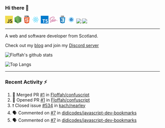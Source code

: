 ### Hi there 👋

<img src="https://raw.githubusercontent.com/github/explore/80688e429a7d4ef2fca1e82350fe8e3517d3494d/topics/javascript/javascript.png" height="25"/>  <img src="https://raw.githubusercontent.com/github/explore/80688e429a7d4ef2fca1e82350fe8e3517d3494d/topics/nodejs/nodejs.png" height="25"/>  <img src="https://raw.githubusercontent.com/github/explore/80688e429a7d4ef2fca1e82350fe8e3517d3494d/topics/html/html.png" height="25"/>  <img src="https://raw.githubusercontent.com/github/explore/80688e429a7d4ef2fca1e82350fe8e3517d3494d/topics/react/react.png" height="25"/>  <img src="https://raw.githubusercontent.com/github/explore/80688e429a7d4ef2fca1e82350fe8e3517d3494d/topics/typescript/typescript.png" height="25"/>  <img src="https://raw.githubusercontent.com/github/explore/80688e429a7d4ef2fca1e82350fe8e3517d3494d/topics/sass/sass.png" height="25"/>  <img src="https://raw.githubusercontent.com/github/explore/80688e429a7d4ef2fca1e82350fe8e3517d3494d/topics/css/css.png" height="25"/>  <img src="https://raw.githubusercontent.com/github/explore/80688e429a7d4ef2fca1e82350fe8e3517d3494d/topics/webpack/webpack.png" height="25"/>  <img src="https://avatars0.githubusercontent.com/u/20165699?s=200&v=4" height="25"/>  <img src="https://avatars1.githubusercontent.com/u/12101536?s=200&v=4" height="25"/>

---

A web and software developer from Scotland.

Check out my [blog](https://blog.floffah.dev) and join my [Discord server](https://discord.gg/bc8Y2y9)

![Floffah's github stats](https://github-readme-stats.vercel.app/api?username=floffah&count_private=true&show_icons=true&theme=default)

![Top Langs](https://github-readme-stats.vercel.app/api/top-langs/?username=floffah&layout=compact&theme=default)

---
### Recent Activity ⚡
<!--START_SECTION:activity-->
1. 🎉 Merged PR [#1](https://github.com//Floffah/confuscript/pull/1) in [Floffah/confuscript](https://github.com//Floffah/confuscript)
2. 💪 Opened PR [#1](https://github.com//Floffah/confuscript/pull/1) in [Floffah/confuscript](https://github.com//Floffah/confuscript)
3. ❗️ Closed issue [#534](https://github.com//kach/nearley/issues/534) in [kach/nearley](https://github.com//kach/nearley)
4. 🗣 Commented on [#7](https://github.com//didicodes/javascript-dev-bookmarks/issues/7) in [didicodes/javascript-dev-bookmarks](https://github.com//didicodes/javascript-dev-bookmarks)
5. 🗣 Commented on [#7](https://github.com//didicodes/javascript-dev-bookmarks/issues/7) in [didicodes/javascript-dev-bookmarks](https://github.com//didicodes/javascript-dev-bookmarks)
<!--END_SECTION:activity-->

